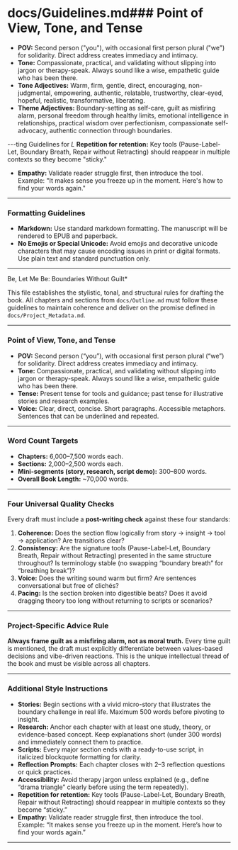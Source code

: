 # docs/Guidelines.md### Point of View, Tone, and Tense

* **POV:** Second person ("you"), with occasional first person plural ("we") for solidarity. Direct address creates immediacy and intimacy.
* **Tone:** Compassionate, practical, and validating without slipping into jargon or therapy-speak. Always sound like a wise, empathetic guide who has been there.
* **Tone Adjectives:** Warm, firm, gentle, direct, encouraging, non-judgmental, empowering, authentic, relatable, trustworthy, clear-eyed, hopeful, realistic, transformative, liberating.
* **Theme Adjectives:** Boundary-setting as self-care, guilt as misfiring alarm, personal freedom through healthy limits, emotional intelligence in relationships, practical wisdom over perfectionism, compassionate self-advocacy, authentic connection through boundaries.

---ting Guidelines for *L* **Repetition for retention:** Key tools (Pause-Label-Let, Boundary Breath, Repair without Retracting) should reappear in multiple contexts so they become "sticky."
* **Empathy:** Validate reader struggle first, then introduce the tool. Example: "It makes sense you freeze up in the moment. Here's how to find your words again."

---

### Formatting Guidelines

* **Markdown:** Use standard markdown formatting. The manuscript will be rendered to EPUB and paperback.
* **No Emojis or Special Unicode:** Avoid emojis and decorative unicode characters that may cause encoding issues in print or digital formats. Use plain text and standard punctuation only.

---

Be, Let Me Be: Boundaries Without Guilt*

This file establishes the stylistic, tonal, and structural rules for drafting the book. All chapters and sections from `docs/Outline.md` must follow these guidelines to maintain coherence and deliver on the promise defined in `docs/Project_Metadata.md`.

---

### Point of View, Tone, and Tense

* **POV:** Second person (“you”), with occasional first person plural (“we”) for solidarity. Direct address creates immediacy and intimacy.
* **Tone:** Compassionate, practical, and validating without slipping into jargon or therapy-speak. Always sound like a wise, empathetic guide who has been there.
* **Tense:** Present tense for tools and guidance; past tense for illustrative stories and research examples.
* **Voice:** Clear, direct, concise. Short paragraphs. Accessible metaphors. Sentences that can be underlined and repeated.

---

### Word Count Targets

* **Chapters:** 6,000–7,500 words each.
* **Sections:** 2,000–2,500 words each.
* **Mini-segments (story, research, script demo):** 300–800 words.
* **Overall Book Length:** ~70,000 words.

---

### Four Universal Quality Checks

Every draft must include a **post-writing check** against these four standards:

1. **Coherence:** Does the section flow logically from story → insight → tool → application? Are transitions clear?
2. **Consistency:** Are the signature tools (Pause-Label-Let, Boundary Breath, Repair without Retracting) presented in the same structure throughout? Is terminology stable (no swapping “boundary breath” for “breathing break”)?
3. **Voice:** Does the writing sound warm but firm? Are sentences conversational but free of clichés?
4. **Pacing:** Is the section broken into digestible beats? Does it avoid dragging theory too long without returning to scripts or scenarios?

---

### Project-Specific Advice Rule

**Always frame guilt as a misfiring alarm, not as moral truth.** Every time guilt is mentioned, the draft must explicitly differentiate between values-based decisions and vibe-driven reactions. This is the unique intellectual thread of the book and must be visible across all chapters.

---

### Additional Style Instructions

* **Stories:** Begin sections with a vivid micro-story that illustrates the boundary challenge in real life. Maximum 500 words before pivoting to insight.
* **Research:** Anchor each chapter with at least one study, theory, or evidence-based concept. Keep explanations short (under 300 words) and immediately connect them to practice.
* **Scripts:** Every major section ends with a ready-to-use script, in italicized blockquote formatting for clarity.
* **Reflection Prompts:** Each chapter closes with 2–3 reflection questions or quick practices.
* **Accessibility:** Avoid therapy jargon unless explained (e.g., define “drama triangle” clearly before using the term repeatedly).
* **Repetition for retention:** Key tools (Pause-Label-Let, Boundary Breath, Repair without Retracting) should reappear in multiple contexts so they become “sticky.”
* **Empathy:** Validate reader struggle first, then introduce the tool. Example: “It makes sense you freeze up in the moment. Here’s how to find your words again.”

---

